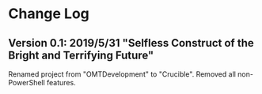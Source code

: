 # Change Log

## Version 0.1: 2019/5/31 "Selfless Construct of the Bright and Terrifying Future"

Renamed project from "OMTDevelopment" to "Crucible". Removed all non-PowerShell features.
